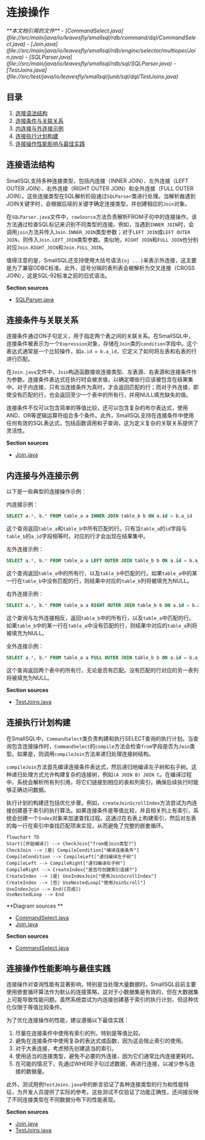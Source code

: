 # 连接操作

<cite>
**本文档引用的文件**   
- [CommandSelect.java](file://src/main/java/io/leavesfly/smallsql/rdb/command/dql/CommandSelect.java)
- [Join.java](file://src/main/java/io/leavesfly/smallsql/rdb/engine/selector/multioper/Join.java)
- [SQLParser.java](file://src/main/java/io/leavesfly/smallsql/rdb/sql/SQLParser.java)
- [TestJoins.java](file://src/test/java/io/leavesfly/smallsql/junit/sql/dql/TestJoins.java)
</cite>

## 目录
1. [连接语法结构](#连接语法结构)
2. [连接条件与关联关系](#连接条件与关联关系)
3. [内连接与外连接示例](#内连接与外连接示例)
4. [连接执行计划构建](#连接执行计划构建)
5. [连接操作性能影响与最佳实践](#连接操作性能影响与最佳实践)

## 连接语法结构

SmallSQL支持多种连接类型，包括内连接（INNER JOIN）、左外连接（LEFT OUTER JOIN）、右外连接（RIGHT OUTER JOIN）和全外连接（FULL OUTER JOIN）。这些连接类型在SQL解析阶段通过`SQLParser`类进行处理。当解析器遇到JOIN关键字时，会根据后续的关键字确定连接类型，并创建相应的`Join`对象。

在`SQLParser.java`文件中，`rowSource`方法负责解析FROM子句中的连接操作。该方法通过检查SQL标记来识别不同类型的连接。例如，当遇到`INNER JOIN`时，会调用`join`方法并传入`Join.INNER_JOIN`类型参数；对于`LEFT JOIN`或`LEFT OUTER JOIN`，则传入`Join.LEFT_JOIN`类型参数。类似地，`RIGHT JOIN`和`FULL JOIN`也分别对应`Join.RIGHT_JOIN`和`Join.FULL_JOIN`。

值得注意的是，SmallSQL还支持使用大括号语法`{oj ...}`来表示外连接，这主要是为了兼容ODBC标准。此外，逗号分隔的表列表会被解析为交叉连接（CROSS JOIN），这是SQL-92标准之前的旧式语法。

**Section sources**
- [SQLParser.java](file://src/main/java/io/leavesfly/smallsql/rdb/sql/SQLParser.java#L137-L2527)

## 连接条件与关联关系

连接条件通过ON子句定义，用于指定两个表之间的关联关系。在SmallSQL中，连接条件被表示为一个`Expression`对象，存储在`Join`类的`condition`字段中。这个表达式通常是一个比较操作，如`a.id = b.a_id`，它定义了如何将左表和右表的行进行匹配。

在`Join.java`文件中，`Join`构造函数接收连接类型、左表源、右表源和连接条件作为参数。连接条件表达式在执行时会被求值，以确定哪些行应该被包含在结果集中。对于内连接，只有当连接条件为真时，才会返回匹配的行；而对于外连接，即使没有匹配的行，也会返回至少一个表中的所有行，并用NULL填充缺失的值。

连接条件不仅可以包含简单的等值比较，还可以包含复杂的布尔表达式，使用AND、OR等逻辑运算符组合多个条件。此外，SmallSQL支持在连接条件中使用任何有效的SQL表达式，包括函数调用和子查询，这为定义复杂的关联关系提供了灵活性。

**Section sources**
- [Join.java](file://src/main/java/io/leavesfly/smallsql/rdb/engine/selector/multioper/Join.java#L44-L463)

## 内连接与外连接示例

以下是一些典型的连接操作示例：

内连接示例：
```sql
SELECT a.*, b.* FROM table_a a INNER JOIN table_b b ON a.id = b.a_id
```
这个查询返回`table_a`和`table_b`中所有匹配的行。只有当`table_a`的`id`字段与`table_b`的`a_id`字段相等时，对应的行才会出现在结果集中。

左外连接示例：
```sql
SELECT a.*, b.* FROM table_a a LEFT OUTER JOIN table_b b ON a.id = b.a_id
```
这个查询返回`table_a`中的所有行，以及`table_b`中匹配的行。如果`table_a`中的某一行在`table_b`中没有匹配的行，则结果中对应的`table_b`列将被填充为NULL。

右外连接示例：
```sql
SELECT a.*, b.* FROM table_a a RIGHT OUTER JOIN table_b b ON a.id = b.a_id
```
这个查询与左外连接相反，返回`table_b`中的所有行，以及`table_a`中匹配的行。如果`table_b`中的某一行在`table_a`中没有匹配的行，则结果中对应的`table_a`列将被填充为NULL。

全外连接示例：
```sql
SELECT a.*, b.* FROM table_a a FULL OUTER JOIN table_b b ON a.id = b.a_id
```
这个查询返回两个表中的所有行，无论是否有匹配。没有匹配的行对应的另一表列将被填充为NULL。

**Section sources**
- [TestJoins.java](file://src/test/java/io/leavesfly/smallsql/junit/sql/dql/TestJoins.java#L0-L219)

## 连接执行计划构建

在SmallSQL中，`CommandSelect`类负责构建和执行SELECT查询的执行计划。当查询包含连接操作时，`CommandSelect`的`compile`方法会检查`from`字段是否为`Join`类型。如果是，则调用`compileJoin`方法来递归处理连接树结构。

`compileJoin`方法首先编译连接条件表达式，然后递归地编译左子树和右子树。这种递归处理方式允许构建复杂的连接树，例如`(A JOIN B) JOIN C`。在编译过程中，系统会解析所有列引用，将它们链接到相应的表和列索引，确保后续执行时能够正确访问数据。

执行计划的构建还包括优化步骤。例如，`createJoinScrollIndex`方法尝试为内连接创建基于索引的执行算法。如果连接条件是等值比较，并且相关列上有索引，系统会创建一个`Index`对象来加速查找过程。这通过在右表上构建索引，然后对左表的每一行在索引中查找匹配项来实现，从而避免了完整的嵌套循环。

```mermaid
flowchart TD
Start([开始编译]) --> CheckJoin{"from是Join类型?"}
CheckJoin --> |是| CompileCondition["编译连接条件"]
CompileCondition --> CompileLeft["递归编译左子树"]
CompileLeft --> CompileRight["递归编译右子树"]
CompileRight --> CreateIndex{"是否可创建索引连接?"}
CreateIndex --> |是| UseIndexJoin["使用JoinScrollIndex"]
CreateIndex --> |否| UseNestedLoop["使用JoinScroll"]
UseIndexJoin --> End([完成])
UseNestedLoop --> End
```

**Diagram sources **
- [CommandSelect.java](file://src/main/java/io/leavesfly/smallsql/rdb/command/dql/CommandSelect.java#L61-L587)
- [Join.java](file://src/main/java/io/leavesfly/smallsql/rdb/engine/selector/multioper/Join.java#L44-L463)

**Section sources**
- [CommandSelect.java](file://src/main/java/io/leavesfly/smallsql/rdb/command/dql/CommandSelect.java#L61-L587)

## 连接操作性能影响与最佳实践

连接操作对查询性能有显著影响，特别是当处理大量数据时。SmallSQL目前主要使用嵌套循环算法作为默认的连接策略，这对于小数据集是有效的，但在大数据集上可能导致性能问题。虽然系统尝试为内连接创建基于索引的执行计划，但这种优化仅限于等值比较条件。

为了优化连接操作的性能，建议遵循以下最佳实践：
1. 尽量在连接条件中使用有索引的列，特别是等值比较。
2. 避免在连接条件中使用复杂的表达式或函数，因为这会阻止索引的使用。
3. 对于大表连接，考虑预先创建适当的索引。
4. 使用适当的连接类型，避免不必要的外连接，因为它们通常比内连接更耗时。
5. 在可能的情况下，先通过WHERE子句过滤数据，再进行连接，以减少参与连接的数据量。

此外，测试用例`TestJoins.java`中的断言验证了各种连接类型的行为和性能特征，为开发人员提供了实际的参考。这些测试不仅验证了功能正确性，还间接反映了不同连接类型在不同数据分布下的性能表现。

**Section sources**
- [Join.java](file://src/main/java/io/leavesfly/smallsql/rdb/engine/selector/multioper/Join.java#L44-L463)
- [TestJoins.java](file://src/test/java/io/leavesfly/smallsql/junit/sql/dql/TestJoins.java#L0-L219)